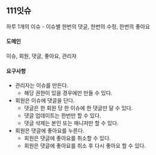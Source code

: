 ## 111잇슈

하루 1개의 이슈 - 이슈별 한번의 댓글, 한번의 수정, 한번의 좋아요

#### 도메인

이슈, 회원, 댓글, 좋아요, 관리자

#### 요구사항

- 관리자는 이슈를 만든다.
    - 해당 권한이 있을 경우에만 만들 수 있다.
- 회원은 이슈에 댓글을 단다.
    - 댓글은 한 회원 당 한 이슈에 한 댓글만 달 수 있다.
    - 댓글 업데이트는 한번만 할 수 있다.
    - 댓글 삭제는 본인 또는 매니저만 할 수 있다.
- 회원은 댓글에 좋아요를 누른다.
    - 회원은 댓글에 좋아요를 취소할 수 있다.
    - 회원은 댓글에 좋아요를 취소 후 다시 좋아요 할 수 있다.